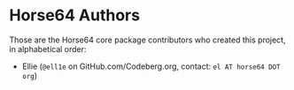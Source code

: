 
Horse64 Authors
===============

Those are the Horse64 core package contributors who created this project,
in alphabetical order:

- Ellie (`@ell1e` on GitHub.com/Codeberg.org, contact: `el AT horse64 DOT org`)

